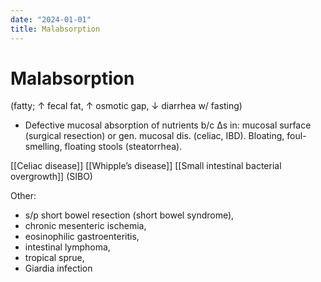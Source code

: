 ```yaml
---
date: "2024-01-01"
title: Malabsorption
---
```


# Malabsorption

(fatty; ↑ fecal fat, ↑ osmotic gap, ↓ diarrhea w/ fasting)

* Defective mucosal absorption of nutrients b/c Δs in: mucosal surface (surgical resection) or gen. mucosal dis. (celiac, IBD). Bloating, foul-smelling, floating stools (steatorrhea).

[[Celiac disease]] 
[[Whipple’s disease]]
[[Small intestinal bacterial overgrowth]] (SIBO)

Other: 
* s/p short bowel resection (short bowel syndrome), 
* chronic mesenteric ischemia, 
* eosinophilic gastroenteritis,
* intestinal lymphoma, 
* tropical sprue, 
* Giardia infection
